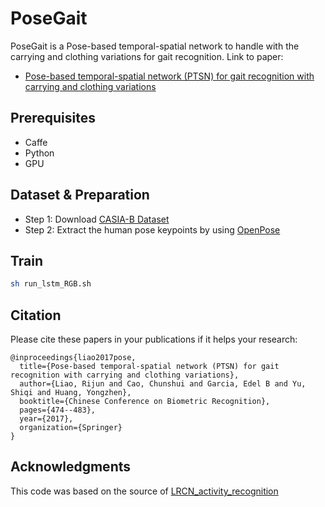 # PoseGait
PoseGait is a Pose-based temporal-spatial network to handle with the carrying and clothing variations for gait recognition.
Link to paper:
- [Pose-based temporal-spatial network (PTSN) for gait recognition with carrying and clothing variations](http://r.web.umkc.edu/rlyfv/papers/2017_ccbr.pdf)

## Prerequisites

- Caffe
- Python
- GPU

## Dataset & Preparation
- Step 1: Download [CASIA-B Dataset](http://www.cbsr.ia.ac.cn/english/Gait%20Databases.asp)
- Step 2: Extract the human pose keypoints by using [OpenPose](https://github.com/CMU-Perceptual-Computing-Lab/openpose)

## Train
```bash
sh run_lstm_RGB.sh
```

## Citation
Please cite these papers in your publications if it helps your research:
```
@inproceedings{liao2017pose,
  title={Pose-based temporal-spatial network (PTSN) for gait recognition with carrying and clothing variations},
  author={Liao, Rijun and Cao, Chunshui and Garcia, Edel B and Yu, Shiqi and Huang, Yongzhen},
  booktitle={Chinese Conference on Biometric Recognition},
  pages={474--483},
  year={2017},
  organization={Springer}
}
```

## Acknowledgments
This code was based on the source of [LRCN_activity_recognition](https://github.com/intel/caffe/tree/master/examples/LRCN_activity_recognition)
